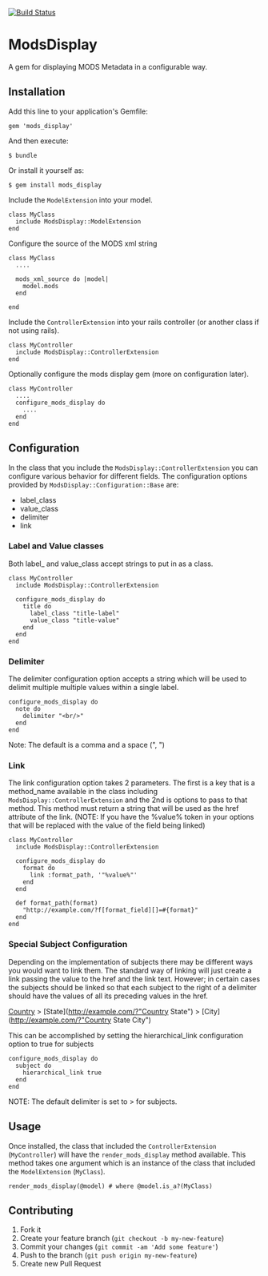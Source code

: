 [![Build Status](https://travis-ci.org/sul-dlss/mods_display.png?branch=master)](https://travis-ci.org/sul-dlss/mods_display)

# ModsDisplay

A gem for displaying MODS Metadata in a configurable way.

## Installation

Add this line to your application's Gemfile:

    gem 'mods_display'

And then execute:

    $ bundle

Or install it yourself as:

    $ gem install mods_display
    
Include the `ModelExtension` into your model.

    class MyClass
      include ModsDisplay::ModelExtension
    end

Configure the source of the MODS xml string

    class MyClass
      ....
      
      mods_xml_source do |model|
        model.mods
      end
      
    end

Include the `ControllerExtension` into your rails controller (or another class if not using rails).

    class MyController
      include ModsDisplay::ControllerExtension
    end
    
Optionally configure the mods display gem (more on configuration later).

    class MyController
      ....
      configure_mods_display do
        ....
      end
    end

## Configuration

In the class that you include the `ModsDisplay::ControllerExtension` you can configure various behavior for different fields.  The configuration options provided by `ModsDisplay::Configuration::Base` are:

* label_class
* value_class
* delimiter
* link

### Label and Value classes

Both label_ and value_class accept strings to put in as a class.

    class MyController
      include ModsDisplay::ControllerExtension
      
      configure_mods_display do
        title do
          label_class "title-label"
          value_class "title-value"
        end
      end
    end

### Delimiter

The delimiter configuration option accepts a string which will be used to delimit multiple multiple values within a single label.

    configure_mods_display do
      note do
        delimiter "<br/>"
      end
    end

Note: The default is a comma and a space (", ")

### Link

The link configuration option takes 2 parameters. The first is a key that is a method_name available in the class including `ModsDisplay::ControllerExtension` and the 2nd is options to pass to that method.  This method must return a string that will be used as the href attribute of the link. (NOTE: If you have the %value% token in your options that will be replaced with the value of the field being linked)

    class MyController
      include ModsDisplay::ControllerExtension
      
      configure_mods_display do
        format do
          link :format_path, '"%value%"'
        end
      end
      
      def format_path(format)
        "http://example.com/?f[format_field][]=#{format}"
      end
    end

### Special Subject Configuration

Depending on the implementation of subjects there may be different ways you would want to link them.  The standard way of linking will just create a link passing the value to the href and the link text.  However; in certain cases the subjects should be linked so that each subject to the right of a delimiter should have the values of all its preceding values in the href.

[Country](http://example.com/?"Country") > [State](http://example.com/?"Country State") > [City](http://example.com/?"Country State City")
    
This can be accomplished by setting the hierarchical_link configuration option to true for subjects

    configure_mods_display do
      subject do
        hierarchical_link true
      end
    end

NOTE: The default delimiter is set to > for subjects.

## Usage

Once installed, the class that included the `ControllerExtension` (`MyController`) will have the `render_mods_display` method available.  This method takes one argument which is an instance of the class that included the `ModelExtension` (`MyClass`).

    render_mods_display(@model) # where @model.is_a?(MyClass)


## Contributing

1. Fork it
2. Create your feature branch (`git checkout -b my-new-feature`)
3. Commit your changes (`git commit -am 'Add some feature'`)
4. Push to the branch (`git push origin my-new-feature`)
5. Create new Pull Request
